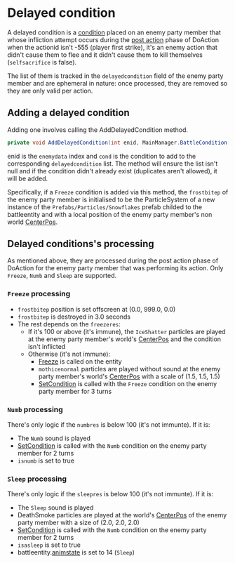 # Delayed condition
A delayed condition is a [condition](Conditions.md) placed on an enemy party member that whose infliction attempt occurs during the [post action](../Battle%20flow/Action%20coroutines/DoAction.md#post-action) phase of DoAction when the actionid isn't -555 (player first strike), it's an enemy action that didn't cause them to flee and it didn't cause them to kill themselves (`selfsacrifice` is false).

The list of them is tracked in the `delayedcondition` field of the enemy party member and are ephemeral in nature: once processed, they are removed so they are only valid per action.

## Adding a delayed condition
Adding one involves calling the AddDelayedCondition method.

```cs
private void AddDelayedCondition(int enid, MainManager.BattleCondition cond)
```

enid is the `enemydata` index and `cond` is the condition to add to the corresponding `delayedcondition` list. The method will ensure the list isn't null and if the condition didn't already exist (duplicates aren't allowed), it will be added.

Specifically, if a `Freeze` condition is added via this method, the `frostbitep` of the enemy party member is initialised to be the ParticleSystem of a new instance of the `Prefabs/Particles/Snowflakes` prefab childed to the battleentity and with a local position of the enemy party member's non world [CenterPos](CenterPos.md#centerpos).

## Delayed conditions's processing
As mentioned above, they are processed during the post action phase of DoAction for the enemy party member that was performing its action. Only `Freeze`, `Numb` and `Sleep` are supported.

### `Freeze` processing

- `frostbitep` position is set offscreen at (0.0, 999.0, 0.0)
- `frostbitep` is destroyed in 3.0 seconds
- The rest depends on the `freezeres`:
    - If it's 100 or above (it's immune), the `IceShatter` particles are played at the enemy party member's world's [CenterPos](CenterPos.md) and the condition isn't inflicted
    - Otherwise (it's not immune):
        - [Freeze](../../Entities/EntityControl/Notable%20methods/Freeze%20handling.md#freeze) is called on the entity
        - `mothicenormal` particles are played without sound at the enemy party member's world's [CenterPos](CenterPos.md) with a scale of (1.5, 1.5, 1.5)
        - [SetCondition](Conditions%20methods/SetCondition.md) is called with the `Freeze` condition on the enemy party member for 3 turns

### `Numb` processing
There's only logic if the `numbres` is below 100 (it's not immunte). If it is:

- The `Numb` sound is played
- [SetCondition](Conditions%20methods/SetCondition.md) is called with the `Numb` condition on the enemy party member for 2 turns
- `isnumb` is set to true

### `Sleep` processing
There's only logic if the `sleepres` is below 100 (it's not immunte). If it is:

- The `Sleep` sound is played
- DeathSmoke particles are played at the world's [CenterPos](CenterPos.md) of the enemy party member with a size of (2.0, 2.0, 2.0)
- [SetCondition](Conditions%20methods/SetCondition.md) is called with the `Numb` condition on the enemy party member for 2 turns
- `isasleep` is set to true
- battleentity.[animstate](../../Entities/EntityControl/Animations/animstate.md) is set to 14 (`Sleep`)
